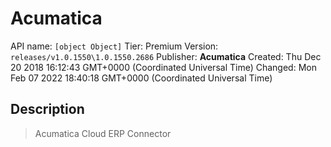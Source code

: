# Acumatica
API name: `[object Object]`
Tier: Premium
Version: `releases/v1.0.1550\1.0.1550.2686`
Publisher: **Acumatica**
Created: Thu Dec 20 2018 16:12:43 GMT+0000 (Coordinated Universal Time)
Changed: Mon Feb 07 2022 18:40:18 GMT+0000 (Coordinated Universal Time)

## Description
> Acumatica Cloud ERP Connector
